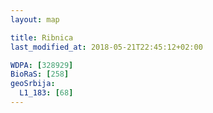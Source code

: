 ```yaml
---
layout: map

title: Ribnica
last_modified_at: 2018-05-21T22:45:12+02:00

WDPA: [328929]
BioRaS: [258]
geoSrbija:
  L1_183: [68]
---
```

